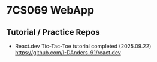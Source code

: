 # 7CS069 WebApp

## Tutorial / Practice Repos
* React.dev Tic-Tac-Toe tutorial completed (2025.09.22)
      https://github.com/I-DAnders-91/react.dev
